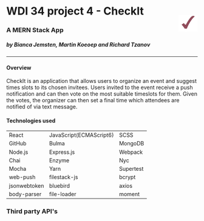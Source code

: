 # WDI 34 project 4 - CheckIt <p display= "inline" style="float: right"><img src="./src/assets/images/checklogo.png" width="50"></p>
### A MERN Stack App
##### by Bianca Jemsten, Martin Koeoep and Richard Tzanov
---

#### Overview
CheckIt is an application that allows users to organize an event and suggest times slots to its chosen invitees. Users invited to the event receive a push notification and can then vote on the most suitable timeslots for them. Given the votes, the organizer can then set a final time which attendees are notified of via text message.  

#### Technologies used

||||
|--- |--- |--- |
|React|JavaScript(ECMAScript6)|SCSS|
|GitHub|Bulma|MongoDB|
|Node.js|Express.js|Webpack|
|Chai|Enzyme|Nyc|
|Mocha|Yarn|Supertest|
|web-push|filestack-js|bcrypt|
|jsonwebtoken|bluebird|axios|
|body-parser|file-loader|moment|

### Third party API's
